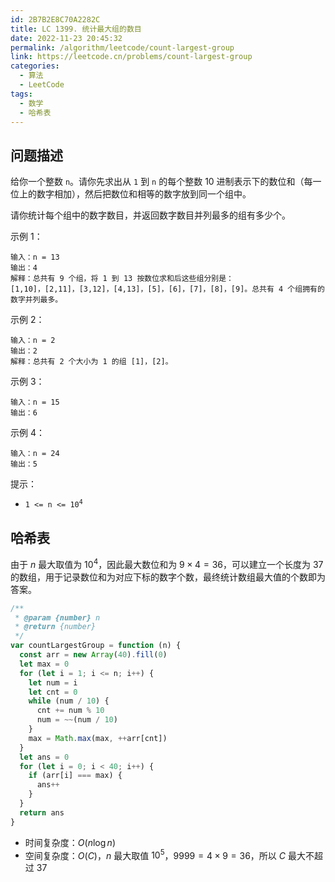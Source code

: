 ```yaml
---
id: 2B7B2E8C70A2282C
title: LC 1399. 统计最大组的数目
date: 2022-11-23 20:45:32
permalink: /algorithm/leetcode/count-largest-group
link: https://leetcode.cn/problems/count-largest-group
categories:
  - 算法
  - LeetCode
tags:
  - 数学
  - 哈希表
---
```


<Level :type='1'/>

## 问题描述

给你一个整数 `n`。请你先求出从 `1` 到 `n` 的每个整数 10 进制表示下的数位和（每一位上的数字相加），然后把数位和相等的数字放到同一个组中。

请你统计每个组中的数字数目，并返回数字数目并列最多的组有多少个。

示例 1：

```text
输入：n = 13
输出：4
解释：总共有 9 个组，将 1 到 13 按数位求和后这些组分别是：
[1,10]，[2,11]，[3,12]，[4,13]，[5]，[6]，[7]，[8]，[9]。总共有 4 个组拥有的数字并列最多。
```

示例 2：

```text
输入：n = 2
输出：2
解释：总共有 2 个大小为 1 的组 [1]，[2]。
```

示例 3：

```text
输入：n = 15
输出：6
```

示例 4：

```text
输入：n = 24
输出：5
```

提示：

- <code>1 <= n <= 10<sup>4</sup></code>

## 哈希表

由于 $n$ 最大取值为 $10^4$，因此最大数位和为 $9 \times 4 = 36$，可以建立一个长度为 $37$ 的数组，用于记录数位和为对应下标的数字个数，最终统计数组最大值的个数即为答案。

```javascript
/**
 * @param {number} n
 * @return {number}
 */
var countLargestGroup = function (n) {
  const arr = new Array(40).fill(0)
  let max = 0
  for (let i = 1; i <= n; i++) {
    let num = i
    let cnt = 0
    while (num / 10) {
      cnt += num % 10
      num = ~~(num / 10)
    }
    max = Math.max(max, ++arr[cnt])
  }
  let ans = 0
  for (let i = 0; i < 40; i++) {
    if (arr[i] === max) {
      ans++
    }
  }
  return ans
}
```

- 时间复杂度：$O(n \log {n})$
- 空间复杂度：$O(C)$，$n$ 最大取值 $10^5$，$9999 = 4 \times 9 = 36$，所以 $C$ 最大不超过 $37$
